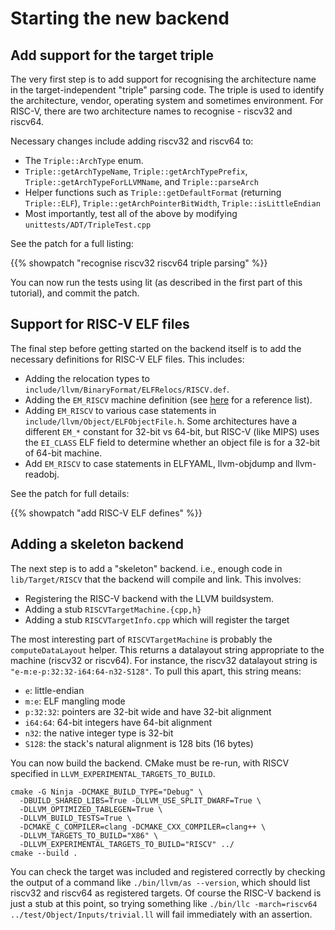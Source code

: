 # Starting the new backend

## Add support for the target triple

The very first step is to add support for recognising the architecture name in 
the target-independent "triple" parsing code. The triple is used to identify 
the architecture, vendor, operating system and sometimes environment. For 
RISC-V, there are two architecture names to recognise - riscv32 and riscv64.

Necessary changes include adding riscv32 and riscv64 to:
* The `Triple::ArchType` enum.
* `Triple::getArchTypeName`, `Triple::getArchTypePrefix`, 
`Triple::getArchTypeForLLVMName`, and `Triple::parseArch`
* Helper functions such as `Triple::getDefaultFormat` (returning 
`Triple::ELF`), `Triple::getArchPointerBitWidth`, `Triple::isLittleEndian`
* Most importantly, test all of the above by modifying 
`unittests/ADT/TripleTest.cpp`

See the patch for a full listing:

{{% showpatch "recognise riscv32 riscv64 triple parsing" %}}

You can now run the tests using lit (as described in the first part of this 
tutorial), and commit the patch.

## Support for RISC-V ELF files

The final step before getting started on the backend itself is to add the 
necessary definitions for RISC-V ELF files. This includes:
* Adding the relocation types to 
`include/llvm/BinaryFormat/ELFRelocs/RISCV.def`.
* Adding the `EM_RISCV` machine definition (see 
[here](http://www.sco.com/developers/gabi/latest/ch4.eheader.html) for a 
reference list).
* Adding `EM_RISCV` to various case statements in 
`include/llvm/Object/ELFObjectFile.h`. Some architectures have a different 
`EM_*` constant for 32-bit vs 64-bit, but RISC-V (like MIPS) uses the 
`EI_CLASS` ELF field to determine whether an object file is for a 32-bit of 
64-bit machine.
* Add `EM_RISCV` to case statements in ELFYAML, llvm-objdump and llvm-readobj.

See the patch for full details:

{{% showpatch "add RISC-V ELF defines" %}}

## Adding a skeleton backend

The next step is to add a "skeleton" backend. i.e., enough code in 
`lib/Target/RISCV` that the backend will compile and link. This involves:
* Registering the RISC-V backend with the LLVM buildsystem.
* Adding a stub `RISCVTargetMachine.{cpp,h}`
* Adding a stub `RISCVTargetInfo.cpp` which will register the target

The most interesting part of `RISCVTargetMachine` is probably the 
`computeDataLayout` helper. This returns a datalayout string appropriate to 
the machine (riscv32 or riscv64). For instance, the riscv32 datalayout string 
is `"e-m:e-p:32:32-i64:64-n32-S128"`. To pull this apart, this string means:

* `e`: little-endian
* `m:e`: ELF mangling mode
* `p:32:32`: pointers are 32-bit wide and have 32-bit alignment
* `i64:64`: 64-bit integers have 64-bit alignment
* `n32`: the native integer type is 32-bit
* `S128`: the stack's natural alignment is 128 bits (16 bytes)

You can now build the backend. CMake must be re-run, with RISCV specified in 
`LLVM_EXPERIMENTAL_TARGETS_TO_BUILD`.

    cmake -G Ninja -DCMAKE_BUILD_TYPE="Debug" \
      -DBUILD_SHARED_LIBS=True -DLLVM_USE_SPLIT_DWARF=True \
      -DLLVM_OPTIMIZED_TABLEGEN=True \
      -DLLVM_BUILD_TESTS=True \
      -DCMAKE_C_COMPILER=clang -DCMAKE_CXX_COMPILER=clang++ \
      -DLLVM_TARGETS_TO_BUILD="X86" \
      -DLLVM_EXPERIMENTAL_TARGETS_TO_BUILD="RISCV" ../
    cmake --build .

You can check the target was included and registered correctly by checking the 
output of a command like `./bin/llvm/as --version`, which should list riscv32 
and riscv64 as registered targets. Of course the RISC-V backend is just a stub 
at this point, so trying something like `./bin/llc -march=riscv64 
../test/Object/Inputs/trivial.ll` will fail immediately with an assertion.
